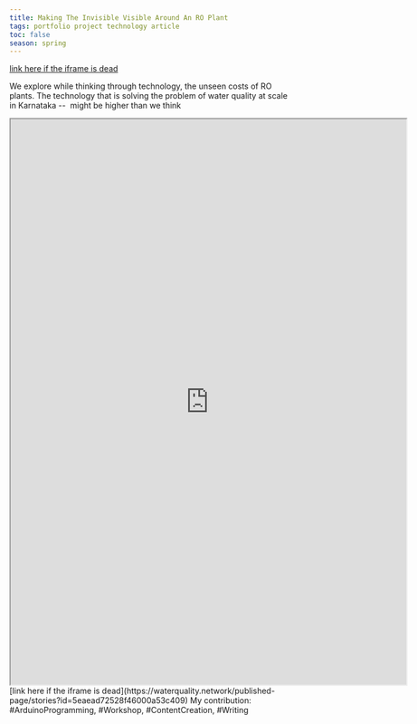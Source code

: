 ```yaml
---
title: Making The Invisible Visible Around An RO Plant
tags: portfolio project technology article
toc: false
season: spring
---
```


[link here if the iframe is dead](https://waterquality.network/published-page/stories?id=5eaead72528f46000a53c409)

We explore while thinking through technology, the unseen costs of RO plants. The technology that is solving the problem of water quality at scale in Karnataka --  might be higher than we think
<iframe src="https://waterquality.network/published-page/stories?id=5eaead72528f46000a53c409" width="700" height="1000" class="resize-vertical"></iframe>
[link here if the iframe is dead](https://waterquality.network/published-page/stories?id=5eaead72528f46000a53c409)
My contribution: #ArduinoProgramming, #Workshop, #ContentCreation, #Writing
